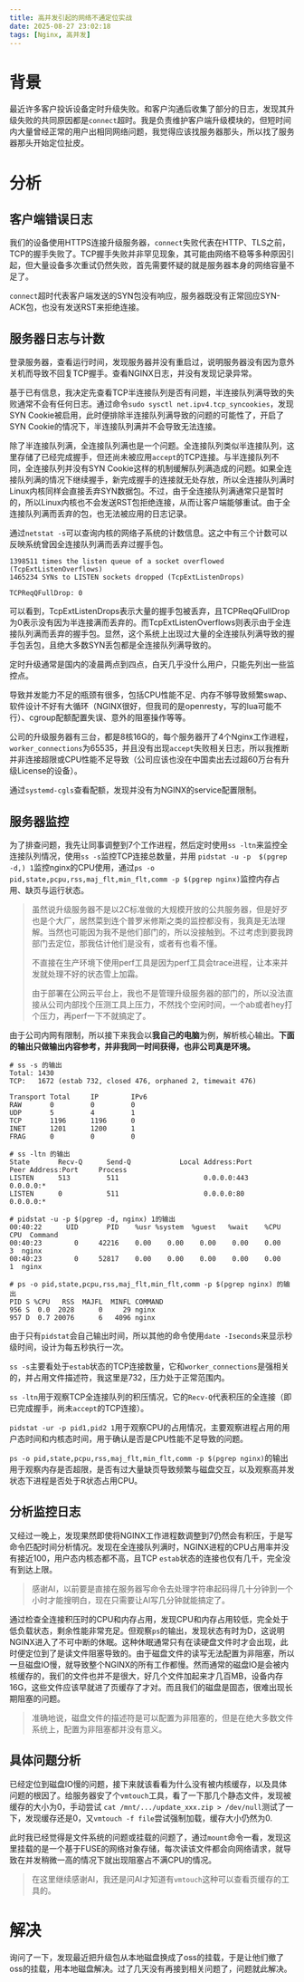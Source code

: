 ```yaml
---
title: 高并发引起的网络不通定位实战
date: 2025-08-27 23:02:18
tags: [Nginx, 高并发]
---
```


# 背景

最近许多客户投诉设备定时升级失败。和客户沟通后收集了部分的日志，发现其升级失败的共同原因都是`connect`超时。我是负责维护客户端升级模块的，但短时间内大量曾经正常的用户出相同网络问题，我觉得应该找服务器那头，所以找了服务器那头开始定位扯皮。

# 分析

## 客户端错误日志

我们的设备使用HTTPS连接升级服务器，`connect`失败代表在HTTP、TLS之前，TCP的握手失败了。TCP握手失败并非罕见现象，其可能由网络不稳等多种原因引起，但大量设备多次重试仍然失败，首先需要怀疑的就是服务器本身的网络容量不足了。

`connect`超时代表客户端发送的SYN包没有响应，服务器既没有正常回应SYN-ACK包，也没有发送RST来拒绝连接。

## 服务器日志与计数

登录服务器，查看运行时间，发现服务器并没有重启过，说明服务器没有因为意外关机而导致不回复TCP握手。查看NGINX日志，并没有发现记录异常。

基于已有信息，我决定先查看TCP半连接队列是否有问题，半连接队列满导致的失败通常不会有任何日志。通过命令`sudo sysctl net.ipv4.tcp_syncookies`，发现SYN Cookie被启用，此时便排除半连接队列满导致的问题的可能性了，开启了SYN Cookie的情况下，半连接队列满并不会导致无法连接。

除了半连接队列满，全连接队列满也是一个问题。全连接队列类似半连接队列，这里存储了已经完成握手，但还尚未被应用`accept`的TCP连接。与半连接队列不同，全连接队列并没有SYN Cookie这样的机制缓解队列满造成的问题。如果全连接队列满的情况下继续握手，新完成握手的连接就无处存放，所以全连接队列满时Linux内核同样会直接丢弃SYN数据包。不过，由于全连接队列满通常只是暂时的，所以Linux内核也不会发送RST包拒绝连接，从而让客户端能够重试。由于全连接队列满而丢弃的包，也无法被应用的日志记录。

通过`netstat -s`可以查询内核的网络子系统的计数信息。这之中有三个计数可以反映系统曾因全连接队列满而丢弃过握手包。

```
1398511 times the listen queue of a socket overflowed (TcpExtListenOverflows)
1465234 SYNs to LISTEN sockets dropped (TcpExtListenDrops)

TCPReqQFullDrop: 0
```

可以看到，TcpExtListenDrops表示大量的握手包被丢弃，且TCPReqQFullDrop为0表示没有因为半连接满而丢弃的。而TcpExtListenOverflows则表示由于全连接队列满而丢弃的握手包。显然，这个系统上出现过大量的全连接队列满导致的握手包丢包，且绝大多数SYN丢包都是全连接队列满导致的。

定时升级通常是国内的凌晨两点到四点，白天几乎没什么用户，只能先列出一些监控点。

导致并发能力不足的瓶颈有很多，包括CPU性能不足、内存不够导致频繁swap、软件设计不好有大循环（NGINX很好，但我司的是openresty，写的lua可能不行）、cgroup配额配置失误、意外的阻塞操作等等。

公司的升级服务器有三台，都是8核16G的，每个服务器开了4个Nginx工作进程，`worker_connections`为65535，并且没有出现`accept`失败相关日志，所以我推断并非连接超限或CPU性能不足导致（公司应该也没在中国卖出去过超60万台有升级License的设备）。

通过`systemd-cgls`查看配额，发现并没有为NGINX的service配置限制。

## 服务器监控

为了排查问题，我先让同事调整到7个工作进程，然后定时使用`ss -ltn`来监控全连接队列情况，使用`ss -s`监控TCP连接总数量，并用 `pidstat -u -p  $(pgrep -d,) 1`监控nginx的CPU使用，通过`ps -o pid,state,pcpu,rss,maj_flt,min_flt,comm -p $(pgrep nginx)`监控内存占用、缺页与运行状态。 

> 虽然说升级服务器不是以2C标准做的大规模开放的公共服务器，但是好歹也是个大厂，居然菜到连个普罗米修斯之类的监控都没有，我真是无法理解。当然也可能因为我不是他们部门的，所以没接触到。不过考虑到要我跨部门去定位，那我估计他们是没有，或者有也看不懂。
>
> 不直接在生产环境下使用perf工具是因为perf工具会trace进程，让本来并发就处理不好的状态雪上加霜。
>
> 由于部署在公网云平台上，我也不是管理升级服务器的部门的，所以没法直接从公司内部找个压测工具上压力，不然找个空闲时间，一个ab或者hey打个压力，再perf一下不就搞定了。

由于公司内网有限制，所以接下来我会以**我自己的电脑**为例，解析核心输出。**下面的输出只做输出内容参考，并非我同一时间获得，也非公司真是环境。**

```
# ss -s 的输出
Total: 1430
TCP:   1672 (estab 732, closed 476, orphaned 2, timewait 476)

Transport Total     IP        IPv6
RAW       0         0         0
UDP       5         4         1
TCP       1196      1196      0
INET      1201      1200      1
FRAG      0         0         0

# ss -ltn 的输出
State       Recv-Q      Send-Q            Local Address:Port           Peer Address:Port     Process
LISTEN      513         511                     0.0.0.0:443                 0.0.0.0:*
LISTEN      0           511                     0.0.0.0:80                  0.0.0.0:*

# pidstat -u -p $(pgrep -d, nginx) 1的输出
00:40:22      UID       PID    %usr %system  %guest   %wait    %CPU   CPU  Command
00:40:23        0     42216    0.00    0.00    0.00    0.00    0.00     3  nginx
00:40:23        0     52817    0.00    0.00    0.00    0.00    0.00     1  nginx

# ps -o pid,state,pcpu,rss,maj_flt,min_flt,comm -p $(pgrep nginx) 的输出
PID S %CPU   RSS  MAJFL  MINFL COMMAND
956 S  0.0  2028      0     29 nginx
957 D  0.7 20076      6   4096 nginx
```



由于只有`pidstat`会自己输出时间，所以其他的命令使用`date -Iseconds`来显示秒级时间，设计为每五秒执行一次。

`ss -s`主要看处于`estab`状态的TCP连接数量，它和`worker_connections`是强相关的，并占用文件描述符，我这里是732，压力处于正常范围内。

`ss -ltn`用于观察TCP全连接队列的积压情况，它的`Recv-Q`代表积压的全连接（即已完成握手，尚未`accept`的TCP连接）。

`pidstat -ur -p pid1,pid2 1`用于观察CPU的占用情况，主要观察进程占用的用户态时间和内核态时间，用于确认是否是CPU性能不足导致的问题。

`ps -o pid,state,pcpu,rss,maj_flt,min_flt,comm -p $(pgrep nginx)`的输出用于观察内存是否超限，是否有过大量缺页导致频繁与磁盘交互，以及观察高并发状态下进程是否处于R状态占用CPU。

## 分析监控日志

又经过一晚上，发现果然即使将NGINX工作进程数调整到7仍然会有积压，于是写命令匹配时间分析情况。发现在全连接队列满时，NGINX进程的CPU占用率并没有接近100，用户态内核态都不高，且TCP `estab`状态的连接也仅有几千，完全没有到达上限。

> 感谢AI，以前要是直接在服务器写命令去处理字符串起码得几十分钟到一个小时才能搜明白，现在只需要让AI写几分钟就能搞定了。

通过检查全连接积压时的CPU和内存占用，发现CPU和内存占用较低，完全处于低负载状态，剩余性能非常充足。但观察`ps`的输出，发现状态有时为D，这说明NGINX进入了不可中断的休眠。这种休眠通常只有在读硬盘文件时才会出现，此时便定位到了是读文件阻塞导致的。由于磁盘文件的读写无法配置为非阻塞，所以一旦磁盘IO慢，就导致整个NGINX的所有工作都慢。然而通常的磁盘IO是会被内核缓存的，我们的文件也并不是很大，好几个文件加起来才几百MB，设备内存16G，这些文件应该早就进了页缓存了才对。而且我们的磁盘是固态，很难出现长期阻塞的问题。

> 准确地说，磁盘文件的描述符是可以配置为非阻塞的，但是在绝大多数文件系统上，配置为非阻塞都并没有意义。

## 具体问题分析

已经定位到磁盘IO慢的问题，接下来就该看看为什么没有被内核缓存，以及具体问题的根因了。给服务器安了个`vmtouch`工具，看了一下那几个静态文件，发现被缓存的大小为0，手动尝试 `cat /mnt/.../update_xxx.zip > /dev/null`测试了一下，发现缓存还是0，又`vmtouch -f file`尝试强制加载，缓存大小仍然为0. 

此时我已经觉得是文件系统的问题或挂载的问题了，通过`mount`命令一看，发现这里挂载的是一个基于FUSE的网络对象存储，每次读该文件都会向网络请求，就导致在并发稍微一高的情况下就出现阻塞占不满CPU的情况。

> 在这里继续感谢AI，我还是问AI才知道有`vmtouch`这种可以查看页缓存的工具的。

# 解决

询问了一下，发现最近把升级包从本地磁盘换成了oss的挂载，于是让他们撤了oss的挂载，用本地磁盘解决。过了几天没有再接到相关问题了，问题就此解决。

